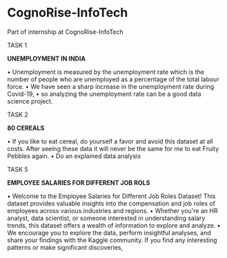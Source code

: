 # CognoRise-InfoTech
Part of internship at CognoRise-InfoTech

TASK 1

**UNEMPLOYMENT IN INDIA**

• Unemployment is measured by the unemployment rate which is the 
number of people who are unemployed as a percentage of the total labour 
force. 
• We have seen a sharp increase in the unemployment rate during Covid-19,
• so analyzing the unemployment rate can be a good data science project.

TASK 2

**80 CEREALS**

• If you like to eat cereal, do yourself a favor and avoid this dataset at all 
costs. After seeing these data it will never be the same for me to eat Fruity 
Pebbles again.
• Do an explained data analysis 

TASK 5

**EMPLOYEE SALARIES FOR DIFFERENT JOB ROLS**

• Welcome to the Employee Salaries for Different Job Roles Dataset! This dataset 
provides valuable insights into the compensation and job roles of employees 
across various industries and regions. 
• Whether you're an HR analyst, data scientist, or someone interested in 
understanding salary trends, this dataset offers a wealth of information to explore 
and analyze.
• We encourage you to explore the data, perform insightful analyses, and share your 
findings with the Kaggle community. If you find any interesting patterns or make 
significant discoveries,
